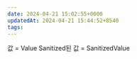```yaml
---
date: 2024-04-21 15:02:55+0000
updatedAt: 2024-04-21 15:44:52+8540
tags: 
---
```

값 = Value
Sanitized된 값 = SanitizedValue